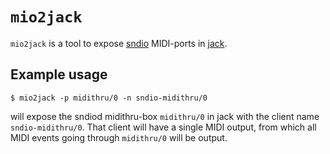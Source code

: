 # `mio2jack`

`mio2jack` is a tool to expose [sndio](sndio.org) MIDI-ports in
[jack](jackaudio.org).

## Example usage

    $ mio2jack -p midithru/0 -n sndio-midithru/0

will expose the sndiod midithru-box `midithru/0` in jack with the client name
`sndio-midithru/0`. That client will have a single MIDI output, from which all
MIDI events going through `midithru/0` will be output.
